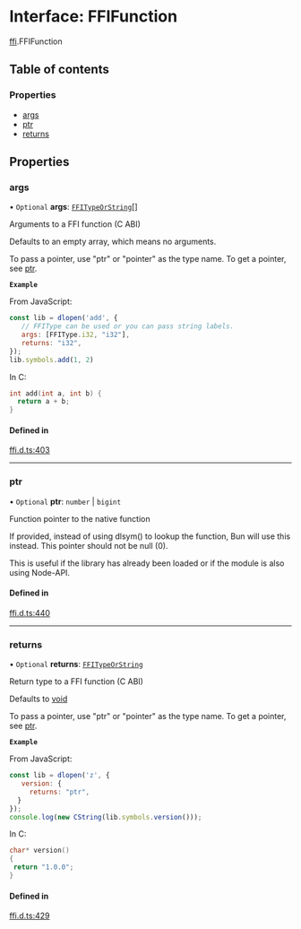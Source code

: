# Interface: FFIFunction

[ffi](../modules/ffi.md).FFIFunction

## Table of contents

### Properties

- [args](ffi.FFIFunction.md#args)
- [ptr](ffi.FFIFunction.md#ptr)
- [returns](ffi.FFIFunction.md#returns)

## Properties

### args

• `Optional` **args**: [`FFITypeOrString`](../modules/ffi.md#ffitypeorstring)[]

Arguments to a FFI function (C ABI)

Defaults to an empty array, which means no arguments.

To pass a pointer, use "ptr" or "pointer" as the type name. To get a pointer, see [ptr](../modules/ffi.md#ptr).

**`Example`**

From JavaScript:
```js
const lib = dlopen('add', {
   // FFIType can be used or you can pass string labels.
   args: [FFIType.i32, "i32"],
   returns: "i32",
});
lib.symbols.add(1, 2)
```
In C:
```c
int add(int a, int b) {
  return a + b;
}
```

#### Defined in

[ffi.d.ts:403](https://github.com/goodcodedev/bun-types/blob/8bd1b3a/ffi.d.ts#L403)

___

### ptr

• `Optional` **ptr**: `number` \| `bigint`

Function pointer to the native function

If provided, instead of using dlsym() to lookup the function, Bun will use this instead.
This pointer should not be null (0).

This is useful if the library has already been loaded
or if the module is also using Node-API.

#### Defined in

[ffi.d.ts:440](https://github.com/goodcodedev/bun-types/blob/8bd1b3a/ffi.d.ts#L440)

___

### returns

• `Optional` **returns**: [`FFITypeOrString`](../modules/ffi.md#ffitypeorstring)

Return type to a FFI function (C ABI)

Defaults to [void](../enums/ffi.FFIType.md#void)

To pass a pointer, use "ptr" or "pointer" as the type name. To get a pointer, see [ptr](../modules/ffi.md#ptr).

**`Example`**

From JavaScript:
```js
const lib = dlopen('z', {
   version: {
     returns: "ptr",
  }
});
console.log(new CString(lib.symbols.version()));
```
In C:
```c
char* version()
{
 return "1.0.0";
}
```

#### Defined in

[ffi.d.ts:429](https://github.com/goodcodedev/bun-types/blob/8bd1b3a/ffi.d.ts#L429)
